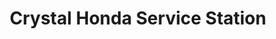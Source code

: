 ---
title: "Crystal Honda Service Station"
url: /pune/crystal-honda-service-station/
shop: car repair
---